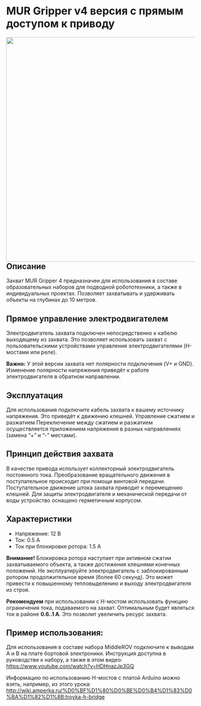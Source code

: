 # MUR Gripper v4 версия с прямым доступом к приводу
<img src="https://user-images.githubusercontent.com/106134147/222038728-79fcc7fe-137f-417f-bc29-058ef8a5481d.jpg" width="600" align="right">

## Описание
Захват MUR Gripper 4 предназначен для использования в составе образовательных наборов для подводной робототехники, а также в индивидуальных проектах. Позволяет захватывать и удерживать объекты на глубинах до 10 метров.
## Прямое управление электродвигателем
Электродвигатель захвата подключен непосредственно к кабелю выходящему из захвата. Это позволяет использовать захват с пользовательскими устройствами управления электродвигателями (H-мостами или реле).

__Важно:__ У этой версии захвата нет полярности подключения (V+ и GND). Изменение полярности напряжения приведёт к работе электродвигателя в обратном направлении. 
## Эксплуатация
Для использования подключите кабель захвата к вашему источнику напряжения. Это приведёт к движению клешней.
Управление сжатием и разжатием
Переключение между сжатием и разжатием осуществляется приложением напряжения в разных направлениях (замена “+” и “-” местами).
## Принцип действия захвата
В качестве привода использует коллекторный электродвигатель постоянного тока. Преобразование вращательного движения в поступательное происходит при помощи винтовой передачи. Поступательное движение штока захвата приводит к перемещению клешней. Для защиты электродвигателя и механической передачи от воды устройство оснащено герметичным корпусом.
## Характеристики
- Напряжение: 12 В
- Ток: 0.5 А
- Ток при блокировке ротора: 1.5 А

__Внимание!__ Блокировка ротора наступает при активном сжатии захватываемого объекта, а также достижения клешнями конечных положений. Не эксплуатируйте электродвигатель с заблокированным ротором продолжительное время (более 60 секунд). Это может привести к повышенному тепловыделению и выходу электродвигателя из строя.

__Рекомендуем__ при использовании с H-мостом использовать функцию ограничения тока, подаваемого на захват. Оптимальным будет являться ток в районе __0.6..1 А__. Это позволит увеличить ресурс захвата.
## Пример использования:
Для использования в составе набора MiddleROV подключите к выводам A и B на плате бортовой электроники. Инструкция доступна в руководстве к набору, а также в  этом видео:
https://www.youtube.com/watch?v=HDHnazJp3GQ

Информацию по использованию H-мостов с платой Arduino можно взять, например, из этого урока:
http://wiki.amperka.ru/%D0%BF%D1%80%D0%BE%D0%B4%D1%83%D0%BA%D1%82%D1%8B:troyka-h-bridge
